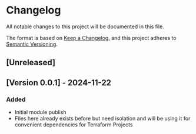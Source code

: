 # Changelog

All notable changes to this project will be documented in this file.

The format is based on [Keep a Changelog](https://keepachangelog.com/en/1.0.0/), and this project adheres to [Semantic Versioning](https://semver.org/spec/v2.0.0.html).

## [Unreleased]

## [Version 0.0.1] - 2024-11-22
### Added
- Initial module publish
- Files here already exists before but need isolation and will be using it for convenient dependencies for Terraform Projects
